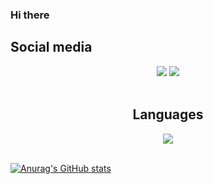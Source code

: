 ### Hi there 

<div>
  <h2>Social media</h2>
  <div align="center">
     <img src="https://skillicons.dev/icons?i=linkedin&perline=1" />
     <img src="https://skillicons.dev/icons?i=twitter&perline=1" />
  </div>
</div>
</br>
<div align="center">
 <h2 align="center">Languages</h2>
    <img src="https://skillicons.dev/icons?i=c,go,py,linux,bash,postgres,git,kubernetes,docker,neovim,terminal,zig&perline=11" />
</div>
</br>

[![Anurag's GitHub stats](https://github-readme-stats.vercel.app/api?username=DrQuic)](https://github.com/anuraghazra/github-readme-stats)
